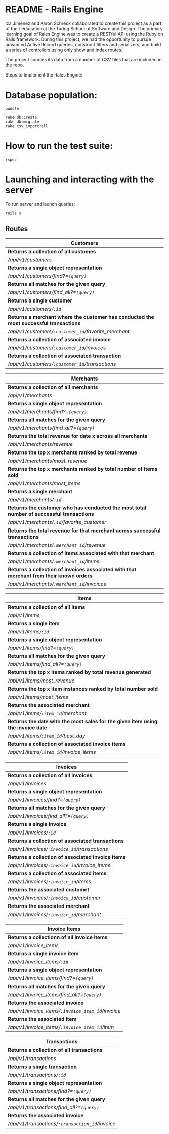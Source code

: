 # README - Rails Engine
Iza Jimenez and Aaron Schreck collaborated to create this project as a part of their education at the Turing School of Software and Design. The primary learning goal of Rales Engine was to create a RESTful API using the Ruby on Rails framework. During this project, we had the opportunity to pursue advanced Active Record queries, construct filters and serializers, and build a series of controllers using only show and index routes.

The project sources its data from a number of CSV files that are included in the repo.


Steps to Implement the Rales Engine:

# Database population:
```
bundle

rake db:create
rake db:migrate
rake csv_import:all
```

# How to run the test suite:
```
rspec
```

# Launching and interacting with the server

To run server and launch queries:
```
rails s
```

## Routes


| Customers |
| --- |
| **Returns a collection of all customes** |
| */api/v1/customers* |
| **Returns a single object representation** |
| */api/v1/customers/find?=`(query)`* |
| **Returns all matches for the given query** |
| */api/v1/customers/find_all?=`(query)`* |
| **Returns a single customer** |
| */api/v1/customers/`:id`* |
| **Returns a merchant where the customer has conducted the most successful transactions** |
| */api/v1/customers/`:customer_id`/favorite_merchant* |
| **Returns a collection of associated invoice** |
| */api/v1/customers/`:customer_id`/invoices* |
| **Returns a collection of associated transaction** |
| */api/v1/customers/`:customer_id`/transactions* |


| Merchants |
| --- |
| **Returns a collection of all merchants** |
| */api/v1/merchants* |
| **Returns a single object representation** |
| */api/v1/merchants/find?=`(query)`* |
| **Returns all matches for the given query** |
| */api/v1/merchants/find_all?=`(query)`* |
| **Returns the total revenue for date x across all merchants** |
| */api/v1/merchants/revenue* |
| **Returns the top x merchants ranked by total revenue** |
| */api/v1/merchants/most_revenue* |
| **Returns the top x merchants ranked by total number of items sold** |
| */api/v1/merchants/most_items* |
| **Returns a single merchant** |
| */api/v1/merchants/`:id`* |
| **Returns the customer who has conducted the most total number of successful transactions** |
| */api/v1/merchants/`:id`/favorite_customer* |
| **Returns the total revenue for that merchant across successful transactions** |
| */api/v1/merchants/`:merchant_id`/revenue* |
| **Returns a collection of items associated with that merchant** |
| */api/v1/merchants/`:merchant_id`/items* |
| **Returns a collection of invoices associated with that merchant from their known orders** |
| */api/v1/merchants/`:merchant_id`/invoices* |


| Items |
| --- |
| **Returns a collection of all items** |
|*/api/v1/items* |
| **Returns a single item** |
| */api/v1/items/`:id`* |
| **Returns a single object representation** |
| */api/v1/items/find?=`(query)`* |
| **Returns all matches for the given query** |
| */api/v1/items/find_all?=`(query)`* |
| **Returns the top x items ranked by total revenue generated** |
| */api/v1/items/most_revenue* |
| **Returns the top x item instances ranked by total number sold** |
| */api/v1/items/most_items* |
| **Returns the associated merchant** |
| */api/v1/items/`:item_id`/merchant* |
| **Returns the date with the most sales for the given item using the invoice date** |
| */api/v1/items/`:item_id`/best_day* |
| **Returns a collection of associated invoice items** |
| */api/v1/items/`:item_id`/invoice_items* |


| Invoices |
| --- |
| **Returns a collection of all invoices** |
| */api/v1/invoices* |
| **Returns a single object representation** |
| */api/v1/invoices/find?=`(query)`* |
| **Returns all matches for the given query** |
| */api/v1/invoices/find_all?=`(query)`* |
| **Returns a single invoice** |
| */api/v1/invoices/`:id`* |
| **Returns a collection of associated transactions** |
| */api/v1/invoices/`:invoice_id`/transactions* |
| **Returns a collection of associated invoice items** |
| */api/v1/invoices/`:invoice_id`/invoice_items* |
| **Returns a collection of associated items** |
| */api/v1/invoices/`:invoice_id`/items* |
| **Returns the associated customet** |
| */api/v1/invoices/`:invoice_id`/customer* |
| **Returns the associated merchant** |
| */api/v1/invoices/`:invoice_id`/merchant* |


| Invoice Items |
| --- |
| **Returns a collectionn of all invoice items** |
| */api/v1/invoice_items* |
| **Returns a single invoice item** |
| */api/v1/invoice_items/`:id`* |
| **Returns a single object representation** |
| */api/v1/invoice_items/find?=`(query)`* |
| **Returns all matches for the given query** |
| */api/v1/invoice_items/find_all?=`(query)`* |
| **Returns the associated invoice** |
| */api/v1/invoice_items/`:invoice_item_id`/invoice* |
| **Returns the associated item** |
| */api/v1/invoice_items/`:invoice_item_id`/item* |


| Transactions |
| --- |
| **Returns a collection of all transactions** |
| */api/v1/transactions* |
| **Returns a single transaction** |
| */api/v1/transactions/`:id`* |
| **Returns a single object representation** |
| */api/v1/transactions/find?=`(query)`* |
| **Returns all matches for the given query** |
| */api/v1/transactions/find_all?=`(query)`* |
| **Returns the associated invoice** |
| */api/v1/transactions/`:transaction_id`/invoice* |
